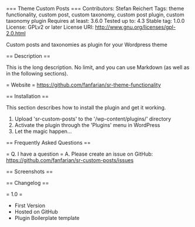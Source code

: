 === Theme Custom Posts ===
Contributors: Stefan Reichert
Tags: theme functionality, custom post, custom taxonomy, custom post plugin, custom taxonomy plugin
Requires at least: 3.6.0
Tested up to: 4.3
Stable tag: 1.0.0
License: GPLv2 or later
License URI: http://www.gnu.org/licenses/gpl-2.0.html

Custom posts and taxonomies as plugin for your Wordpress theme

== Description ==

This is the long description.  No limit, and you can use Markdown (as well as in the following sections).





= Website =
https://github.com/fanfarian/sr-theme-functionality


== Installation ==

This section describes how to install the plugin and get it working.

1. Upload 'sr-custom-posts' to the '/wp-content/plugins/' directory
2. Activate the plugin through the 'Plugins' menu in WordPress
3. Let the magic happen...

== Frequently Asked Questions ==

= Q. I have a question =
A. Please create an issue on GitHub: https://github.com/fanfarian/sr-custom-posts/issues


== Screenshots ==


== Changelog ==

= 1.0 =
* First Version
* Hosted on GitHub
* Plugin Boilerplate template

